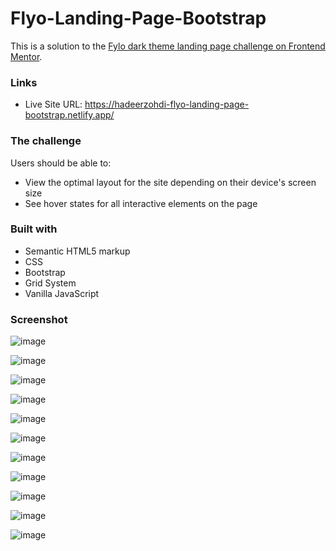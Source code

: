 # Flyo-Landing-Page-Bootstrap


This is a solution to the [Fylo dark theme landing page challenge on Frontend Mentor](https://www.frontendmentor.io/challenges/fylo-dark-theme-landing-page-5ca5f2d21e82137ec91a50fd).

### Links

- Live Site URL: https://hadeerzohdi-flyo-landing-page-bootstrap.netlify.app/

### The challenge

Users should be able to:
- View the optimal layout for the site depending on their device's screen size
- See hover states for all interactive elements on the page


### Built with

- Semantic HTML5 markup
- CSS 
- Bootstrap
- Grid System
- Vanilla JavaScript


### Screenshot

![image](https://user-images.githubusercontent.com/83997906/164892796-1f04081b-4800-41dc-a035-dc918998f70c.png)

![image](https://user-images.githubusercontent.com/83997906/164892815-8ee5fdc0-be95-4335-b867-0763a74e5370.png)

![image](https://user-images.githubusercontent.com/83997906/164892821-f883eb1b-8d05-4133-b188-8c1c028fc261.png)

![image](https://user-images.githubusercontent.com/83997906/164892832-f30aa40c-3fc6-47b8-aa2c-d63d3caef3bf.png)

![image](https://user-images.githubusercontent.com/83997906/164892849-80ead039-016d-4e15-b1c9-ab8dfb321adf.png)

![image](https://user-images.githubusercontent.com/83997906/164892880-5ec75386-0912-42d5-b016-056ccc2a80db.png)

![image](https://user-images.githubusercontent.com/83997906/164892890-cd82ac07-cc08-47d1-bcc4-4563fc12cfa5.png)

![image](https://user-images.githubusercontent.com/83997906/164892896-a86e327b-497c-44ac-a57f-6faf148fbf16.png)

![image](https://user-images.githubusercontent.com/83997906/164892904-479d23bc-723f-4755-afa5-441b2170ac27.png)

![image](https://user-images.githubusercontent.com/83997906/164892916-036ac822-9c7c-42e1-9108-7c51c182955a.png)

![image](https://user-images.githubusercontent.com/83997906/164892923-5f9e5d55-e8fc-43ba-aff3-b59f2f95b8cd.png)



